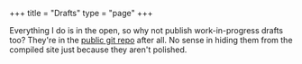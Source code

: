 +++
title = "Drafts"
type = "page"
+++

Everything I do is in the open, so why not publish work-in-progress drafts too?
They're in the [public git repo](https://github.com/erasche/erasche.github.io)
after all. No sense in hiding them from the compiled site just because they
aren't polished.
